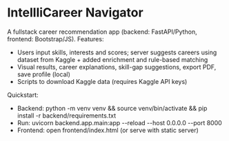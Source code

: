 # IntellliCareer Navigator
A fullstack career recommendation app (backend: FastAPI/Python, frontend: Bootstrap/JS). Features:
- Users input skills, interests and scores; server suggests careers using dataset from Kaggle + added enrichment and rule-based matching
- Visual results, career explanations, skill-gap suggestions, export PDF, save profile (local)
- Scripts to download Kaggle data (requires Kaggle API keys)

Quickstart:
- Backend: python -m venv venv && source venv/bin/activate && pip install -r backend/requirements.txt
- Run: uvicorn backend.app.main:app --reload --host 0.0.0.0 --port 8000
- Frontend: open frontend/index.html (or serve with static server)